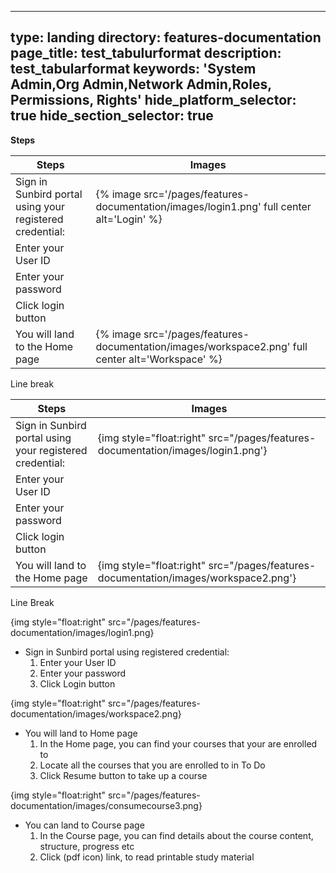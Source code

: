 
---
type: landing
directory: features-documentation
page_title: test_tabulurformat
description: test_tabularformat
keywords: 'System Admin,Org Admin,Network Admin,Roles, Permissions, Rights'
hide_platform_selector: true
hide_section_selector: true
---

**Steps**

Steps   												  | Images
----------------------------------------------------------|--------
Sign in Sunbird portal using your registered credential:  | {% image src='/pages/features-documentation/images/login1.png' full center alt='Login' %}
Enter your User ID                                        | 
Enter your password       								  |
Click login button         								  | 
You will land to the Home page    					      | {% image src='/pages/features-documentation/images/workspace2.png' full center alt='Workspace' %}







Line break

Steps   													| Images
------------------------------------------------------------|-----------------------------------------------
Sign in Sunbird portal using your registered credential:	| {img style="float:right" src="/pages/features-documentation/images/login1.png'}
Enter your User ID       									| 
Enter your password     									|
Click login button         									| 
You will land to the Home page        						| {img style="float:right" src="/pages/features-documentation/images/workspace2.png'}








Line Break

{img style="float:right" src="/pages/features-documentation/images/login1.png}

- Sign in Sunbird portal using registered credential:
    1. Enter your User ID
    1. Enter your password
    1. Click Login button

{img style="float:right" src="/pages/features-documentation/images/workspace2.png}

- You will land to Home page
    1. In the Home page, you can find your courses that your are enrolled to
    1. Locate all the courses that you are enrolled to in To Do
    1. Click Resume button to take up a course

{img style="float:right" src="/pages/features-documentation/images/consumecourse3.png}

- You can land to Course page
    1. In the Course page, you can find details about the course content, structure, progress etc
    1. Click (pdf icon) link, to read printable study material
